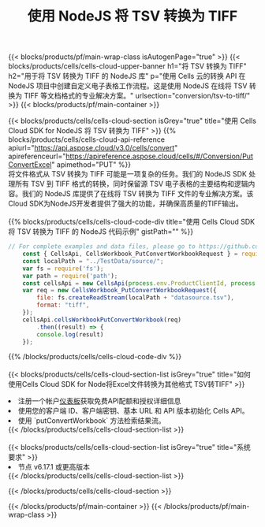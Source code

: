﻿---
title: 使用 NodeJS 将 TSV 转换为 TIFF
description: 使用Aspose.Cells Cloud SDK for NodeJS将TSV格式文件转换为TIFF格式文件。
---
{{< blocks/products/pf/main-wrap-class isAutogenPage="true" >}}
{{< blocks/products/cells/cells-cloud-upper-banner h1="将 TSV 转换为 TIFF" h2="用于将 TSV 转换为 TIFF 的 NodeJS 库" p="使用 Cells 云的转换 API 在 NodeJS 项目中创建自定义电子表格工作流程。这是使用 NodeJS 在线将 TSV 转换为 TIFF 等文档格式的专业解决方案。" urlsection="conversion/tsv-to-tiff/" >}}
{{< blocks/products/pf/main-container >}}

{{< blocks/products/cells/cells-cloud-section isGrey="true" title="使用 Cells Cloud SDK for NodeJS 将 TSV 转换为 TIFF" >}}
{{% blocks/products/cells/cells-cloud-api-reference apiurl="https://api.aspose.cloud/v3.0/cells/convert" apireferenceurl="https://apireference.aspose.cloud/cells/#/Conversion/PutConvertExcel" apimethod="PUT" %}}
<br/>
将文件格式从 TSV 转换为 TIFF 可能是一项复杂的任务。我们的 NodeJS SDK 处理所有 TSV 到 TIFF 格式的转换，同时保留源 TSV 电子表格的主要结构和逻辑内容。我们的 NodeJS 库提供了在线将 TSV 转换为 TIFF 文件的专业解决方案。该Cloud SDK为NodeJS开发者提供了强大的功能，并确保高质量的TIFF输出。
<br/>
<br/>
{{% blocks/products/cells/cells-cloud-code-div title="使用 Cells Cloud SDK 将 TSV 转换为 TIFF 的 NodeJS 代码示例" gistPath="" %}}
 
```js
// For complete examples and data files, please go to https://github.com/aspose-cells-cloud/aspose-cells-cloud-node/
    const { CellsApi, CellsWorkbook_PutConvertWorkbookRequest } = require("asposecellscloud");
    const localPath = "../TestData/source/";
    var fs = require('fs');
    var path = require('path');
    const cellsApi = new CellsApi(process.env.ProductClientId, process.env.ProductClientSecret);
    var req = new CellsWorkbook_PutConvertWorkbookRequest({
        file: fs.createReadStream(localPath + "datasource.tsv"),
        format: "tiff",
    });
    cellsApi.cellsWorkbookPutConvertWorkbook(req)
        .then((result) => {
        console.log(result)
    });
```
 
{{% /blocks/products/cells/cells-cloud-code-div %}}
<br/>
<br/>
{{< blocks/products/cells/cells-cloud-section-list isGrey="true" title="如何使用Cells Cloud SDK for Node将Excel文件转换为其他格式 TSV转TIFF" >}}
<li>注册一个帐户<a href="https://dashboard.aspose.cloud/">仪表板</a>获取免费API配额和授权详细信息</li>
<li>使用您的客户端 ID、客户端密钥、基本 URL 和 API 版本初始化 Cells API。</li>
<li>使用 `putConvertWorkbook` 方法检索结果流。</li>
{{< /blocks/products/cells/cells-cloud-section-list >}}
<br/>
<br/>
{{< blocks/products/cells/cells-cloud-section-list isGrey="true" title="系统要求" >}}
<li>节点 v6.17.1 或更高版本</li>
{{< /blocks/products/cells/cells-cloud-section-list >}}

{{< /blocks/products/cells/cells-cloud-section >}}

{{< /blocks/products/pf/main-container >}}
{{< /blocks/products/pf/main-wrap-class >}}
